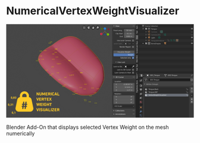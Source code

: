 # NumericalVertexWeightVisualizer
![NumericalVertexWeightVisualizer Screenshot](images/numerical_vertex_weight_visualizer_1280x640.png)

Blender Add-On that displays selected Vertex Weight on the mesh numerically
